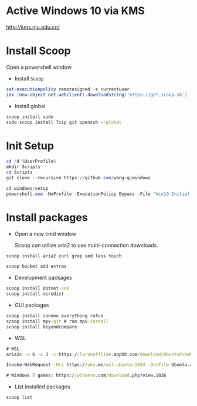 # Active Windows 10 via KMS

http://kms.nju.edu.cn/

# Install Scoop

Open a powershell window

* Install `Scoop`

```ps1
set-executionpolicy remotesigned -s currentuser
iex (new-object net.webclient).downloadstring('https://get.scoop.sh')
```

* Install global

```cmd
scoop install sudo
sudo scoop install 7zip git openssh --global
```

# Init Setup

```ps1
cd /d %UserProfile%
mkdir Scripts
cd Scripts
git clone --recursive https://github.com/wang-q/windows

cd windows/setup
powershell.exe -NoProfile -ExecutionPolicy Bypass -File "Win10-Initial-Setup-Script/Win10.ps1" -include "Win10-Initial-Setup-Script/Win10.psm1" -preset "Default.preset"
```

# Install packages

* Open a new cmd window

    Scoop can utilize aria2 to use multi-connection downloads.

```cmd
scoop install aria2 curl grep sed less touch

scoop bucket add extras
```

* Development packages

```cmd
scoop install dotnet-sdk
scoop install vcredist
```

* GUI packages

```cmd
scoop install conemu everything rufus
scoop install mpv-git # run mpv-install
scoop install beyondcompare
```

* WSL

```bat
# WSL
aria2c -x 6 -s 3 -c https://lxrunoffline.apphb.com/download/UbuntuFromMS/14

Invoke-WebRequest -Uri https://aka.ms/wsl-ubuntu-1604 -OutFile Ubuntu.appx -UseBasicParsing

# Windows 7 games: https://winaero.com/download.php?view.1836
```

* List installed packages

```cmd
scoop list
```
